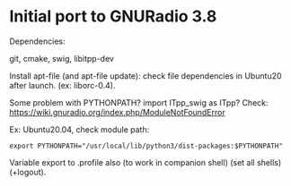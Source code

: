 Initial port to GNURadio 3.8
=============================

Dependencies:

git, cmake, swig, libitpp-dev

Install apt-file (and apt-file update): check file dependencies in Ubuntu20 after launch. (ex: liborc-0.4).

Some problem with PYTHONPATH? import ITpp_swig as ITpp?
Check: https://wiki.gnuradio.org/index.php/ModuleNotFoundError

Ex: Ubuntu20.04, check module path:
```
export PYTHONPATH="/usr/local/lib/python3/dist-packages:$PYTHONPATH"
```

Variable export to .profile also (to work in companion shell) (set all shells) (+logout).